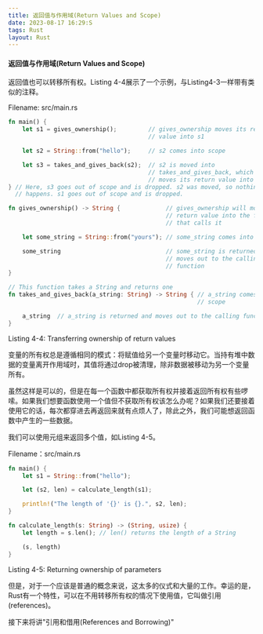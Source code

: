 ```yaml
---
title: 返回值与作用域(Return Values and Scope)
date: 2023-08-17 16:29:S
tags: Rust
layout: Rust
---
```

#### 返回值与作用域(Return Values and Scope)

返回值也可以转移所有权。Listing 4-4展示了一个示例，与Listing4-3一样带有类似的注释。

Filename: src/main.rs

```rust
fn main() {
    let s1 = gives_ownership();         // gives_ownership moves its return
                                        // value into s1

    let s2 = String::from("hello");     // s2 comes into scope

    let s3 = takes_and_gives_back(s2);  // s2 is moved into
                                        // takes_and_gives_back, which also
                                        // moves its return value into s3
} // Here, s3 goes out of scope and is dropped. s2 was moved, so nothing
  // happens. s1 goes out of scope and is dropped.

fn gives_ownership() -> String {             // gives_ownership will move its
                                             // return value into the function
                                             // that calls it

    let some_string = String::from("yours"); // some_string comes into scope

    some_string                              // some_string is returned and
                                             // moves out to the calling
                                             // function
}

// This function takes a String and returns one
fn takes_and_gives_back(a_string: String) -> String { // a_string comes into
                                                      // scope

    a_string  // a_string is returned and moves out to the calling function
}
```

Listing 4-4: Transferring ownership of return values

变量的所有权总是遵循相同的模式：将赋值给另一个变量时移动它。当持有堆中数据的变量离开作用域时，其值将通过drop被清理，除非数据被移动为另一个变量所有。

虽然这样是可以的，但是在每一个函数中都获取所有权并接着返回所有权有些啰嗦。如果我们想要函数使用一个值但不获取所有权该怎么办呢？如果我们还要接着使用它的话，每次都穿进去再返回来就有点烦人了，除此之外，我们可能想返回函数中产生的一些数据。

我们可以使用元组来返回多个值，如Listing 4-5。

Filename：src/main.rs

```rust
fn main() {
    let s1 = String::from("hello");

    let (s2, len) = calculate_length(s1);

    println!("The length of '{}' is {}.", s2, len);
}

fn calculate_length(s: String) -> (String, usize) {
    let length = s.len(); // len() returns the length of a String

    (s, length)
}
```

Listing 4-5: Returning ownership of parameters

但是，对于一个应该是普通的概念来说，这太多的仪式和大量的工作。幸运的是，Rust有一个特性，可以在不用转移所有权的情况下使用值，它叫做引用(references)。

接下来将讲"引用和借用(References and Borrowing)"


























